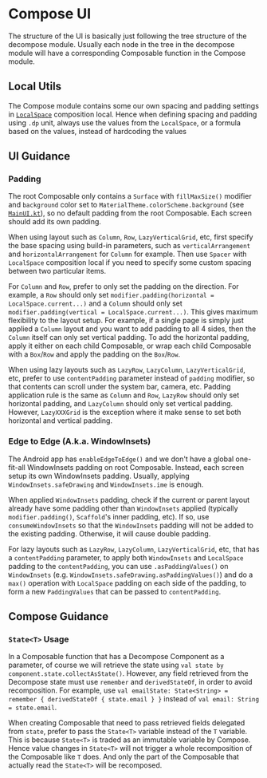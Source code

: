 # Compose UI

The structure of the UI is basically just following the tree structure of the decompose module. Usually each node in the tree in the decompose module will have a corresponding Composable function in the Compose module.

## Local Utils

The Compose module contains some our own spacing and padding settings in [`LocalSpace`](../../conduit-frontend/frontend-compose-ui/src/commonMain/kotlin/mikufan/cx/conduit/frontend/ui/theme/Space.kt) composition local. Hence when defining spacing and padding using `.dp` unit, always use the values from the `LocalSpace`, or a formula based on the values, instead of hardcoding the values

## UI Guidance

### Padding

The root Composable only contains a `Surface` with `fillMaxSize()` modifier and `background` color set to `MaterialTheme.colorScheme.background` (see [`MainUI.kt`](../../conduit-frontend/frontend-compose-ui/src/commonMain/kotlin/mikufan/cx/conduit/frontend/ui/MainUI.kt)), so no default padding from the root Composable. Each screen should add its own padding.

When using layout such as `Column`, `Row`, `LazyVerticalGrid`, etc, first specify the base spacing using build-in parameters, such as  `verticalArrangement` and `horizontalArrangement` for `Column` for example. Then use `Spacer` with `LocalSpace` composition local if you need to specify some custom spacing between two particular items.

For `Column` and `Row`, prefer to only set the padding on the direction. For example, a `Row` should only set `modifier.padding(horizontal = LocalSpace.current...)` and a `Column` should only set `modifier.padding(vertical = LocalSpace.current...)`. This gives maximum flexibility to the layout setup. For example, if a single page is simply just applied a `Column` layout and you want to add padding to all 4 sides, then the `Column` itself can only set vertical padding. To add the horizontal padding, apply it either on each child Composable, or wrap each child Composable with a `Box`/`Row` and apply the padding on the `Box`/`Row`.

When using lazy layouts such as `LazyRow`, `LazyColumn`, `LazyVerticalGrid`, etc, prefer to use `contentPadding` parameter instead of `padding` modifier, so that contents can scroll under the system bar, camera, etc. Padding application rule is the same as `Column` and `Row`, `LazyRow` should only set horizontal padding, and `LazyColumn` should only set vertical padding. However, `LazyXXXGrid` is the exception where it make sense to set both horizontal and vertical padding.

### Edge to Edge (A.k.a. WindowInsets)

The Android app has `enableEdgeToEdge()` and we don't have a global one-fit-all WindowInsets padding on root Composable. Instead, each screen setup its own WindowInsets padding. Usually, applying `WindowInsets.safeDrawing` and `WindowInsets.ime` is enough.

When applied `WindowInsets` padding, check if the current or parent layout already have some padding other than `WindowInsets` applied (typically `modifier.padding()`, `Scaffold`'s inner padding, etc). If so, use `consumeWindowInsets` so that the `WindowInsets` padding will not be added to the existing padding. Otherwise, it will cause double padding.

For lazy layouts such as `LazyRow`, `LazyColumn`, `LazyVerticalGrid`, etc, that has a `contentPadding` parameter, to apply both `WindowInsets` and `LocalSpace` padding to the `contentPadding`, you can use `.asPaddingValues()` on `WindowInsets` (e.g. `WindowInsets.safeDrawing.asPaddingValues()`) and do a `max()` operation with `LocalSpace` padding on each side of the padding, to form a new `PaddingValues` that can be passed to `contentPadding`.

## Compose Guidance

### `State<T>` Usage

In a Composable function that has a Decompose Component as a parameter, of course we will retrieve the state using `val state by component.state.collectAsState()`.
However, any field retrieved from the Decompose state must use `remember` and `derivedStateOf`, in order to avoid recomposition.
For example, use `val emailState: State<String> = remember { derivedStateOf { state.email } }` instead of `val email: String = state.email`.

When creating Composable that need to pass retrieved fields delegated from `state`, prefer to pass the `State<T>` variable instead of the `T` variable. This is because `State<T>` is traded as an immutable variable by Compose. Hence value changes in `State<T>` will not trigger a whole recomposition of the Composable like `T` does. And only the part of the Composable that actually read the `State<T>` will be recomposed.

